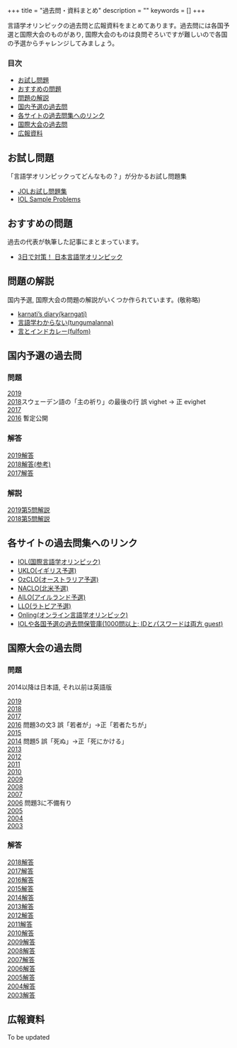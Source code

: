 +++
title = "過去問・資料まとめ"
description = ""
keywords = []
+++

言語学オリンピックの過去問と広報資料をまとめてあります。過去問には各国予選と国際大会のものがあり, 国際大会のものは良問ぞろいですが難しいので各国の予選からチャレンジしてみましょう。

<div class="box">
<h3>目次</h3>
<ul>
<li><a href="#お試し問題">お試し問題</a>
<li><a href="#おすすめの問題">おすすめの問題</a>
<li><a href="#問題の解説">問題の解説</a>
<li><a href="#国内予選の過去問">国内予選の過去問</a>
<li><a href="#各サイトの過去問集へのリンク">各サイトの過去問集へのリンク</a>
<li><a href="#国際大会の過去問">国際大会の過去問</a>
<li><a href="#material">広報資料</a>
</ul>
</div>

## お試し問題

「言語学オリンピックってどんなもの？」が分かるお試し問題集

- [JOLお試し問題集](/sample-problems/)
- [IOL Sample Problems](https://ioling.org/booklets/samples.en.pdf)

## おすすめの問題

過去の代表が執筆した記事にまとまっています。

- [3日で対策！ 日本言語学オリンピック](http://zohe.hatenablog.com/entry/2019/03/21/191555)

## 問題の解説

国内予選, 国際大会の問題の解説がいくつか作られています。(敬称略)

- [karŋati’s diary(karngati)](https://karngati.hatenablog.com/entry/JOL2018_5)
- [言語学わからない(tungumalanna)](https://tungumalanna.hatenablog.com/archive/category/IOL%E9%9D%9E%E5%85%AC%E5%BC%8F%E8%A7%A3%E8%AA%AC)
- [言とインドカレー(fulfom)](https://fulfom.hatenablog.com/archive/category/%E8%A8%80%E3%82%AA%E3%83%AA%E8%A7%A3%E8%AA%AC)

## 国内予選の過去問

### 問題

[2019](https://drive.google.com/open?id=1BjNVq20Ne9LVAqGEa9nLPsF9FhuhDjAA)  
[2018](https://drive.google.com/open?id=17anbddEBxNaZe_kDGRQPxvpzlR1lMYb2)スウェーデン語の「主の祈り」の最後の行 誤 vighet -> 正 evighet  
[2017](https://drive.google.com/open?id=1DSG3MISTszSPeMeG-VmnyKA0kFe7iywZ)  
[2016](https://twitter.com/fulfom/status/1097706793885589504) 暫定公開

### 解答

[2019解答](https://drive.google.com/open?id=1-lHLG82BcwZSuWnCuXD8GwTXFS2vv_Lh)  
[2018解答(参考)](http://zohe.hatenablog.com/entry/2019/03/04/145808)  
[2017解答](https://drive.google.com/open?id=1GSyrZ7f6hvOAQ3sc19mFAOzRlUYK0W0q)

### 解説

[2019第5問解説](https://fulfom.hatenablog.com/entry/2019/12/21/145615)  
[2018第5問解説](https://karngati.hatenablog.com/entry/JOL2018_5)

## 各サイトの過去問集へのリンク

- [IOL(国際言語学オリンピック)](http://www.ioling.org/problems/)
- [UKLO(イギリス予選)](https://www.uklo.org/past-problems#problems)
- [OzCLO(オーストラリア予選)](https://ozclo.org.au/past-problems/)
- [NACLO(北米予選)](https://nacloweb.org/practice.php#previous_problems)
- [AILO(アイルランド予選)](https://ailo.adaptcentre.ie/sample-puzzles/)
- [LLO(ラトビア予選)](http://loling.lv/en/past.html)
- [Onling(オンライン言語学オリンピック)](https://onling.org/)
- [IOLや各国予選の過去問保管庫(1000問以上; IDとパスワードは両方 guest)](http://tangra.cs.yale.edu/naclobase/)

## 国際大会の過去問

### 問題

2014以降は日本語, それ以前は英語版

[2019](http://www.ioling.org/booklets/iol-2019-indiv-prob.ja.pdf)  
[2018](http://www.ioling.org/booklets/iol-2018-indiv-prob.ja.pdf)  
[2017](http://www.ioling.org/booklets/iol-2017-indiv-prob.ja.pdf)  
[2016](http://www.ioling.org/booklets/iol-2016-indiv-prob.ja.pdf) 問題3の文3 誤「若者が」→正「若者たちが」  
[2015](http://www.ioling.org/booklets/iol-2015-indiv-prob.ja.pdf)  
[2014](http://www.ioling.org/booklets/iol-2014-indiv-prob.ja.pdf) 問題5 誤「死ぬ」→正「死にかける」  
[2013](http://www.ioling.org/booklets/iol-2013-indiv-prob.en-us.pdf)  
[2012](http://www.ioling.org/booklets/iol-2012-indiv-prob.en.pdf)  
[2011](http://www.ioling.org/booklets/iol-2011-indiv-prob.en-us.pdf)  
[2010](http://www.ioling.org/booklets/iol-2010-indiv-prob.en.pdf)  
[2009](http://www.ioling.org/booklets/iol-2009-indiv-prob.en-us.pdf)  
[2008](http://www.ioling.org/booklets/iol-2008-indiv-prob.en.pdf)  
[2007](http://www.ioling.org/booklets/iol-2007-indiv-prob.en.pdf)  
[2006](http://www.ioling.org/booklets/iol-2006-indiv-prob.en.pdf) 問題3に不備有り  
[2005](http://www.ioling.org/booklets/iol-2005-indiv-prob.en.pdf)  
[2004](http://www.ioling.org/booklets/iol-2004-indiv-prob.en.pdf)  
[2003](http://www.ioling.org/booklets/iol-2003-indiv-prob.en.pdf)

### 解答

[2018解答](http://www.ioling.org/booklets/iol-2018-indiv-sol.ja.pdf)  
[2017解答](http://www.ioling.org/booklets/iol-2017-indiv-sol.ja.pdf)  
[2016解答](http://www.ioling.org/booklets/iol-2016-indiv-sol.ja.pdf)  
[2015解答](http://www.ioling.org/booklets/iol-2015-indiv-sol.ja.pdf)  
[2014解答](http://www.ioling.org/booklets/iol-2014-indiv-sol.ja.pdf)  
[2013解答](http://www.ioling.org/booklets/iol-2013-indiv-sol.en-us.pdf)  
[2012解答](http://www.ioling.org/booklets/iol-2012-indiv-sol.en.pdf)  
[2011解答](http://www.ioling.org/booklets/iol-2011-indiv-sol.en-us.pdf)  
[2010解答](http://www.ioling.org/booklets/iol-2010-indiv-sol.en.pdf)  
[2009解答](http://www.ioling.org/booklets/iol-2009-indiv-sol.en-us.pdf)  
[2008解答](http://www.ioling.org/booklets/iol-2008-indiv-sol.en.pdf)  
[2007解答](http://www.ioling.org/booklets/iol-2007-indiv-sol.en.pdf)  
[2006解答](http://www.ioling.org/booklets/iol-2006-indiv-sol.en.pdf)  
[2005解答](http://www.ioling.org/booklets/iol-2005-indiv-sol.en.pdf)  
[2004解答](http://www.ioling.org/booklets/iol-2004-indiv-sol.en.pdf)  
[2003解答](http://www.ioling.org/booklets/iol-2003-indiv-sol.en.pdf)

<!--## 問題の内容

過去に出題された問題が [国際大会のサイト](http://www.ioling.org/) に掲載されています。初めて問題に触れるという方はまず同サイトの [Sample Problems](http://www.ioling.org/problems/samples/) または [イギリス国内大会(UKLO)のサイト](http://www.uklo.org/) をご覧になってみてください。

問題は実際の言語研究で行われる分析に似ていて, 未知の言語のデータからその言語の仕組みを解き明かすというものです。現在有志によって問題の解説や入門サイトを作る計画が進んでいます。詳しくは [有志サイト](http://ioling.jp/) をご覧ください。-->

<h2 id="material">広報資料</h2>

To be updated